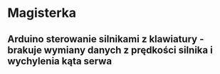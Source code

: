 # Magisterka 

## Arduino sterowanie silnikami z klawiatury - brakuje wymiany danych z prędkości silnika i wychylenia kąta serwa
